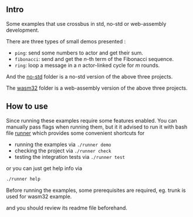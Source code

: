 ## Intro

Some examples that use crossbus in std, no-std or web-assembly
development.

There are three types of small demos presented :
- `ping`: send some numbers to actor and get their sum. 
- `fibonacci`: send and get the _n_-th  term of the Fibonacci sequence.
- `ring`: loop a message in a _n_ actor-linked cycle for _m_ rounds.

And the [no-std](https://github.com/hominee/crossbus/tree/master/examples/no-std) folder is a no-std version of the above three projects.

The [wasm32](https://github.com/hominee/crossbus/tree/master/examples/wasm32) folder is a web-assembly version of the above three projects.


## How to use 

Since running these examples require some features enabled. 
You can manually pass flags when running them, but 
it it advised to run it with bash file [runner](https://github.com/hominee/crossbus/blob/master/runner)
which provides some convenient shortcuts for 
- running the examples via `./runner demo`
- checking the project  via `./runner check`
- testing the integration tests via `./runner test`

or you can just get help info via 
```bash
./runner help 
```

Before running the examples, some prerequisites are required,
eg. trunk is used for wasm32 example.

and you should review its readme file beforehand.
